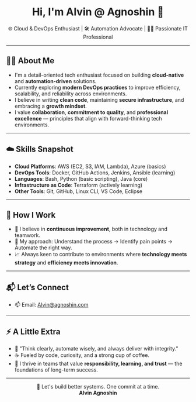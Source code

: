 <h1 align="center">Hi, I'm Alvin @ Agnoshin 👋</h1>

<p align="center">
  🌐 Cloud & DevOps Enthusiast | 🛠️ Automation Advocate | 👨‍💻 Passionate IT Professional
</p>

---

## 👨‍💻 About Me

- I'm a detail-oriented tech enthusiast focused on building **cloud-native** and **automation-driven** solutions.
- Currently exploring **modern DevOps practices** to improve efficiency, scalability, and reliability across environments.
- I believe in writing **clean code**, maintaining **secure infrastructure**, and embracing a **growth mindset**.
- I value **collaboration**, **commitment to quality**, and **professional excellence** — principles that align with forward-thinking tech environments.

---

## ☁️ Skills Snapshot

- **Cloud Platforms**: AWS (EC2, S3, IAM, Lambda), Azure (basics)
- **DevOps Tools**: Docker, GitHub Actions, Jenkins, Ansible (learning)
- **Languages**: Bash, Python (basic scripting), Java (core)
- **Infrastructure as Code**: Terraform (actively learning)
- **Other Tools**: Git, GitHub, Linux CLI, VS Code, Eclipse

---

## 🤝 How I Work

- 🔄 I believe in **continuous improvement**, both in technology and teamwork.
- 🧩 My approach: Understand the process → Identify pain points → Automate the right way.
- 📈 Always keen to contribute to environments where **technology meets strategy** and **efficiency meets innovation**.

---

## 📬 Let’s Connect

- 📫 Email: [Alvin@agnoshin.com](mailto:Alvin@agnoshin.com)

---

## ⚡ A Little Extra

- 🧠 "Think clearly, automate wisely, and always deliver with integrity."
- ☕ Fueled by code, curiosity, and a strong cup of coffee.
- 🌟 I thrive in teams that value **responsibility, learning, and trust** — the foundations of long-term success.

---

<p align="center">
  🚀 Let's build better systems. One commit at a time.  
  <br/>
  <strong>Alvin Agnoshin</strong>
</p>
